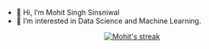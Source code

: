 - 👋 Hi, I’m Mohit Singh Sinsniwal
- 👀 I’m interested in Data Science and Machine Learning.

<!---
mohit-sinsniwal/mohit-sinsniwal is a ✨ special ✨ repository because its `README.md` (this file) appears on your GitHub profile.
You can click the Preview link to take a look at your changes.
--->
<p align="center">
<a href="https://github.com/mohit-sinsniwal">
  <img title="My streak stats" alt="Mohit's streak" src="https://github-readme-streak-stats.herokuapp.com/?user=mohit-sinsniwal&theme=gruvbox"/>
</a>
</p>
